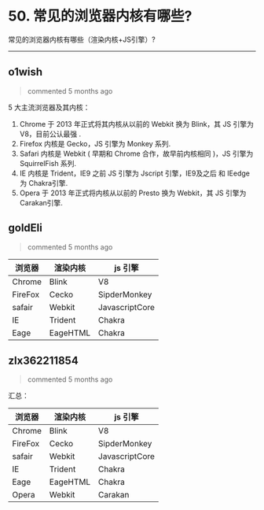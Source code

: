 
 # 50. 常见的浏览器内核有哪些? 
 常见的浏览器内核有哪些（渲染内核+JS引擎）? 
 ***
## o1wish 
 > commented 5 months ago 

5 大主流浏览器及其内核：
1. Chrome 于 2013 年正式将其内核从以前的 Webkit 换为 Blink，其 JS 引擎为 V8，目前公认最强 .
2. Firefox 内核是 Gecko，JS 引擎为 Monkey 系列.
3. Safari 内核是 Webkit ( 早期和 Chrome 合作，故早前内核相同 )，JS 引擎为 SquirrelFish 系列.
4. IE 内核是 Trident，IE9 之前 JS 引擎为 Jscript 引擎，IE9及之后 和 IEedge 为 Chakra引擎.
5. Opera 于 2013 年正式将内核从以前的 Presto 换为 Webkit，其 JS 引擎为 Carakan引擎.
## goldEli 
 > commented 5 months ago 

| 浏览器 | 渲染内核 | js 引擎 |
| --- | ----------- |----------- |
| Chrome | Blink | V8 |
| FireFox | Cecko | SipderMonkey |
| safair | Webkit | JavascriptCore |
| IE | Trident | Chakra |
| Eage | EageHTML | Chakra |
## zlx362211854 
 > commented 5 months ago 

汇总：

浏览器 | 渲染内核 | js 引擎
-- | -- | --
Chrome | Blink | V8
FireFox | Cecko | SipderMonkey
safair | Webkit | JavascriptCore
IE | Trident | Chakra
Eage | EageHTML | Chakra
Opera | Webkit | Carakan
